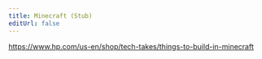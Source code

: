 ```yaml
---
title: Minecraft (Stub)
editUrl: false
---
```


<https://www.hp.com/us-en/shop/tech-takes/things-to-build-in-minecraft>

